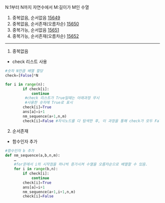 N:1부터 N까지 자연수에서
M:길이가 M인 수열

1. 중복없음, 순서없음
[15649](https://www.acmicpc.net/problem/15649)
2. 중복없음, 순서존재(오름차순)
[15650](https://www.acmicpc.net/problem/15650)
3. 중복가능, 순서없음
[15651](https://www.acmicpc.net/problem/15651)
4. 중복가능, 순서존재(오름차순)
[15652](https://www.acmicpc.net/problem/15652)
---------------
1. 중복없음
+ check 리스트 사용

```python
#숫자 N만큼 배열 할당
check=[False]*N 

for i in range(n):
        if check[i]:
            continue
         #check 리스트가 True일때는 아래과정 무시
         #사용한 숫자에 True로 표시
        check[i]=True
        ans[a]=i+1
        nm_sequence(a+1,n,m)
        check[i]=False #자식노드를 다 탐색한 후, 이 과정을 통해 check가 모두 False로 됨
```

2. 순서존재
+ 함수인자 추가


```python
#함수인자 b 추가
def nm_sequence(a,b,n,m):
    …
    #for문에서 i의 시작점을 하나씩 증가시켜 수열을 오름차순으로 배열할 수 있음.
    for i in range(b,n):
        if check[i]:
            continue
        check[i]=True
        ans[a]=i+1
        nm_sequence(a+1,i+1,n,m)
        check[i]=False

``` 
